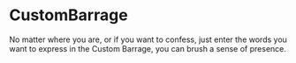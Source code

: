 # CustomBarrage
No matter where you are, or if you want to confess, just enter the words you want to express in the Custom Barrage, you can brush a sense of presence.
